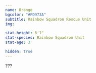 ```yaml
---
name: Orange
bgcolor: "#FD973A"
subtitle: Rainbow Squadron Rescue Unit
img: 

stat-height: 6'1"
stat-species: Rainbow Squadron Unit
stat-age: 3

hidden: true
---
```

???